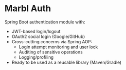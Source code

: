 # Marbl Auth

Spring Boot authentication module with:

- JWT-based login/logout
- OAuth2 social login (Google/GitHub)
- Cross-cutting concerns via Spring AOP:
    - Login attempt monitoring and user lock
    - Auditing of sensitive operations
    - Logging/profiling
- Ready to be used as a reusable library (Maven/Gradle)